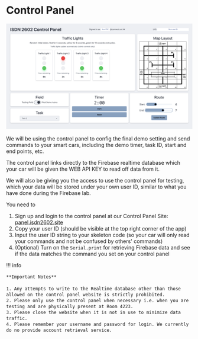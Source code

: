 # Control Panel

<!-- TODO - not done -->

![control panel demo](assets/controlPanelDemo.png)

We will be using the control panel to config the final demo setting and send commands to your smart cars, including the demo timer, task ID, start and end points, etc. 

The control panel links directly to the Firebase realtime database which your car will be given the WEB API KEY to read off data from it. 

We will also be giving you the access to use the control panel for testing, which your data will be stored under your own user ID, similar to what you have done during the Firebase lab. 

You need to 

1. Sign up and login to the control panel at our Control Panel Site: [panel.isdn2602.site](https://panel.isdn2602.site)
2. Copy your user ID (should be visible at the top right corner of the app)
3. Input the user ID string to your skeleton code (so your car will only read your commands and not be confused by others' commands)
4. (Optional) Turn on the `Serial.print` for retrieving Firebase data and see if the data matches the command you set on your control panel


!!! info

    **Important Notes**

    1. Any attempts to write to the Realtime database other than those allowed on the control panel website is strictly prohibited.
    2. Please only use the control panel when necessary i.e. when you are testing and are physically present at Room 4223.
    3. Please close the website when it is not in use to minimize data traffic.
    4. Please remember your username and password for login. We currently do no provide account retrieval service.
